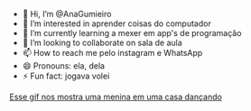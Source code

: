 - 👋 Hi, I’m @AnaGumieiro
- 👀 I’m interested in aprender coisas do computador
- 🌱 I’m currently learning a mexer em app's de programação
- 💞️ I’m looking to collaborate on sala de aula
- 📫 How to reach me pelo instagram e WhatsApp
- 😄 Pronouns: ela, dela
- ⚡ Fun fact: jogava volei

<!---
AnaGumieiro/AnaGumieiro is a ✨ special ✨ repository because its `README.md` (this file) appears on your GitHub profile.
You can click the Preview link to take a look at your changes.
--->
[Esse gif nos mostra uma menina em uma casa dançando](https://media.tenor.com/O43bLT93_gEAAAAM/happy-food.gif)
